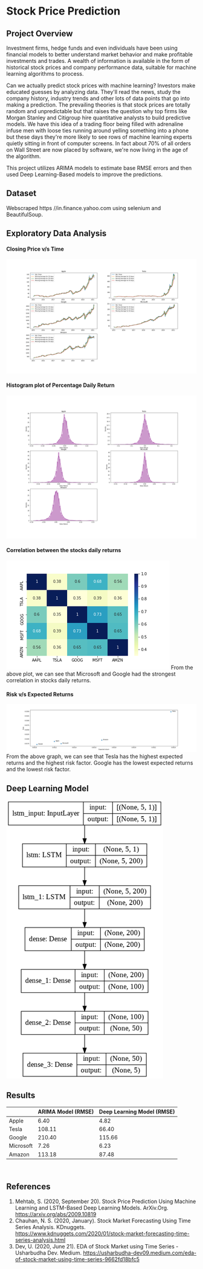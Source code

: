 # Stock Price Prediction

## Project Overview
Investment firms, hedge funds and even individuals have been using financial models to better understand market behavior and make profitable investments and trades. A wealth of information is available in the form of historical stock prices and company performance data, suitable for machine learning algorithms to process.

Can we actually predict stock prices with machine learning? Investors make educated guesses by analyzing data. They'll read the news, study the company history, industry trends and other lots of data points that go into making a prediction. The prevailing theories is that stock prices are totally random and unpredictable but that raises the question why top firms like Morgan Stanley and Citigroup hire quantitative analysts to build predictive models. We have this idea of a trading floor being filled with adrenaline infuse men with loose ties running around yelling something into a phone but these days they're more likely to see rows of machine learning experts quietly sitting in front of computer screens. In fact about 70% of all orders on Wall Street are now placed by software, we're now living in the age of the algorithm.

This project utilizes ARIMA models to estimate base RMSE errors and then used Deep Learning-Based models to improve the predictions.
<br>

## Dataset
Webscraped https //in.finance.yahoo.com using selenium and BeautifulSoup.
<br>

## Exploratory Data Analysis

#### Closing Price v/s Time
<img src='images/Moving_Average.png'>
<br>

#### Histogram plot of Percentage Daily Return 
<img src='images/Daily_Returns.png'>
<br>

#### Correlation between the stocks daily returns
<img src='images/Correlation_Plot.png'>
From the above plot, we can see that Microsoft and Google had the strongest correlation in stocks daily returns.
<br>

#### Risk v/s Expected Returns
<img src='images/Risk_vs_Expected_Returns.png'>
From the above graph, we can see that Tesla has the highest expected returns and the highest risk factor. Google has the lowest expected returns and the lowest risk factor.
<br>

## Deep Learning Model
<img src='images/model.png'>
<br>

## Results

|           | ARIMA Model (RMSE) | Deep Learning Model (RMSE) | 
| --------- | ------------------ | -------------------------- |
| Apple     | 6.40               | 4.82                       |
| Tesla     | 108.11             | 66.40                      |
| Google    | 210.40             | 115.66                     |
| Microsoft | 7.26               | 6.23                       |
| Amazon    | 113.18             | 87.48                      |

<br>

## References
1. Mehtab, S. (2020, September 20). Stock Price Prediction Using Machine Learning and LSTM-Based Deep Learning Models. ArXiv.Org. https://arxiv.org/abs/2009.10819
2. Chauhan, N. S. (2020, January). Stock Market Forecasting Using Time Series Analysis. KDnuggets. https://www.kdnuggets.com/2020/01/stock-market-forecasting-time-series-analysis.html
3. Dev, U. (2020, June 21). EDA of Stock Market using Time Series - Usharbudha Dev. Medium. https://usharbudha-dev09.medium.com/eda-of-stock-market-using-time-series-9662fd18bfc5
